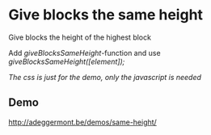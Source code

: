 # Give blocks the same height

Give blocks the height of the highest block

Add *giveBlocksSameHeight*-function and use *giveBlocksSameHeight([element]);*

*The css is just for the demo, only the javascript is needed*

## Demo
http://adeggermont.be/demos/same-height/